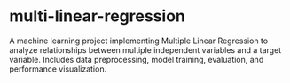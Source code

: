 # multi-linear-regression
 A machine learning project implementing Multiple Linear Regression to analyze relationships between multiple independent variables and a target variable. Includes data preprocessing, model training, evaluation, and performance visualization.
